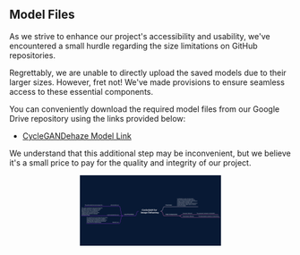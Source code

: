 ## Model Files
As we strive to enhance our project's accessibility and usability, we've encountered a small hurdle regarding the size limitations on GitHub repositories.

Regrettably, we are unable to directly upload the saved models due to their larger sizes. However, fret not! We've made provisions to ensure seamless access to these essential components.

You can conveniently download the required model files from our Google Drive repository using the links provided below:

- [CycleGANDehaze Model Link](https://drive.google.com/drive/folders/1Q8ClENe69lsS82tiKvqkLF5r2r1imXuC?usp=drive_link) 

We understand that this additional step may be inconvenient, but we believe it's a small price to pay for the quality and integrity of our project.
<p align = "center">
	<img src="CycleGAN_Dehaze/assets/CycleGAN.png" alt="Dehaze-GAN in action" height=50% width=50%>
	</img>
</p>

